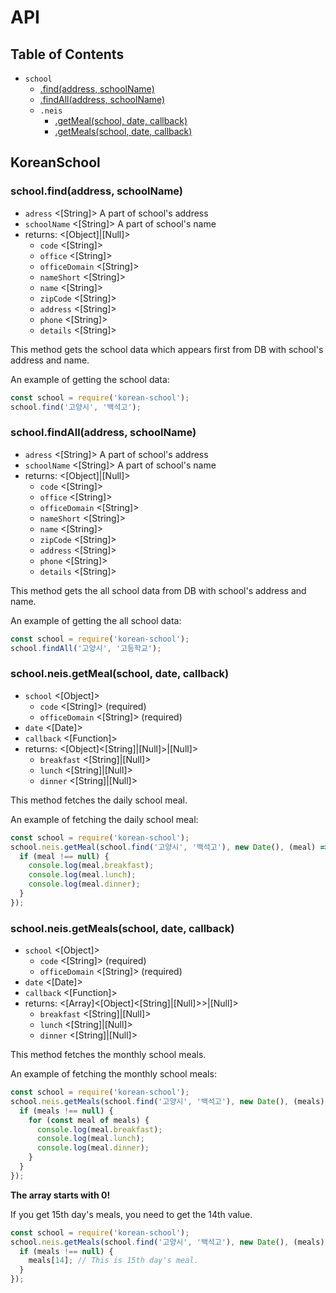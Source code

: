 # API

## Table of Contents

- `school`
  - [.find(address, schoolName)](#schoolfindaddress-schoolname)
  - [.findAll(address, schoolName)](#schoolfindalladdress-schoolname)
  - `.neis`
    - [.getMeal(school, date, callback)](#schoolneisgetmealschool-date-callback)
    - [.getMeals(school, date, callback)](#schoolneisgetmealsschool-date-callback)

## KoreanSchool

### school.find(address, schoolName)

- `adress` <[String]> A part of school's address
- `schoolName` <[String]> A part of school's name
- returns: <[Object]|[Null]>
  - `code` <[String]>
  - `office` <[String]>
  - `officeDomain` <[String]>
  - `nameShort` <[String]>
  - `name` <[String]>
  - `zipCode` <[String]>
  - `address` <[String]>
  - `phone` <[String]>
  - `details` <[String]>

This method gets the school data which appears first from DB with school's address and name.

An example of getting the school data:

```javascript
const school = require('korean-school');
school.find('고양시', '백석고');
```

### school.findAll(address, schoolName)

- `adress` <[String]> A part of school's address
- `schoolName` <[String]> A part of school's name
- returns: <[Object]|[Null]>
  - `code` <[String]>
  - `office` <[String]>
  - `officeDomain` <[String]>
  - `nameShort` <[String]>
  - `name` <[String]>
  - `zipCode` <[String]>
  - `address` <[String]>
  - `phone` <[String]>
  - `details` <[String]>

This method gets the all school data from DB with school's address and name.

An example of getting the all school data:

```javascript
const school = require('korean-school');
school.findAll('고양시', '고등학교');
```

### school.neis.getMeal(school, date, callback)

- `school` <[Object]>
  - `code` <[String]> (required)
  - `officeDomain` <[String]> (required)
- `date` <[Date]>
- `callback` <[Function]>
- returns: <[Object]<[String]|[Null]>|[Null]>
  - `breakfast` <[String]|[Null]>
  - `lunch` <[String]|[Null]>
  - `dinner` <[String]|[Null]>

This method fetches the daily school meal.

An example of fetching the daily school meal:

```javascript
const school = require('korean-school');
school.neis.getMeal(school.find('고양시', '백석고'), new Date(), (meal) => {
  if (meal !== null) {
    console.log(meal.breakfast);
    console.log(meal.lunch);
    console.log(meal.dinner);
  }
});
```

### school.neis.getMeals(school, date, callback)

- `school` <[Object]>
  - `code` <[String]> (required)
  - `officeDomain` <[String]> (required)
- `date` <[Date]>
- `callback` <[Function]>
- returns: <[Array]<[Object]<[String]|[Null]>>|[Null]>
  - `breakfast` <[String]|[Null]>
  - `lunch` <[String]|[Null]>
  - `dinner` <[String]|[Null]>

This method fetches the monthly school meals.

An example of fetching the monthly school meals:

```javascript
const school = require('korean-school');
school.neis.getMeals(school.find('고양시', '백석고'), new Date(), (meals) => {
  if (meals !== null) {
    for (const meal of meals) {
      console.log(meal.breakfast);
      console.log(meal.lunch);
      console.log(meal.dinner);
    }
  }
});
```

**The array starts with 0!**

If you get 15th day's meals, you need to get the 14th value.

```javascript
const school = require('korean-school');
school.neis.getMeals(school.find('고양시', '백석고'), new Date(), (meals) => {
  if (meals !== null) {
    meals[14]; // This is 15th day's meal.
  }
});
```
